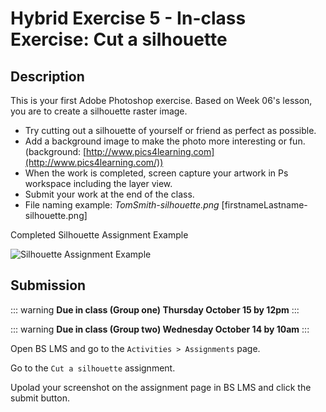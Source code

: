 # Hybrid Exercise 5 - In-class Exercise: Cut a silhouette

## Description

This is your first Adobe Photoshop exercise. Based on Week 06's lesson, you are to create a silhouette raster image.

- Try cutting out a silhouette of yourself or friend as perfect as possible.
- Add a background image to make the photo more interesting or fun. (background: [http://www.pics4learning.com](http://www.pics4learning.com/))
- When the work is completed, screen capture your artwork in Ps workspace including the layer view. 
- Submit your work at the end of the class.
- File naming example: *TomSmith-silhouette.png* [firstnameLastname-silhouette.png]

Completed Silhouette Assignment Example

<img src="../assets/5_silhouette-example.png" alt="Silhouette Assignment Example">

## Submission

::: warning
**Due in class (Group one) Thursday October 15 by 12pm**
:::

::: warning
**Due in class (Group two) Wednesday October 14 by 10am**
:::

Open BS LMS and go to the `Activities > Assignments` page.

Go to the `Cut a silhouette` assignment.

Upolad your screenshot on the assignment page in BS LMS and click the submit button.